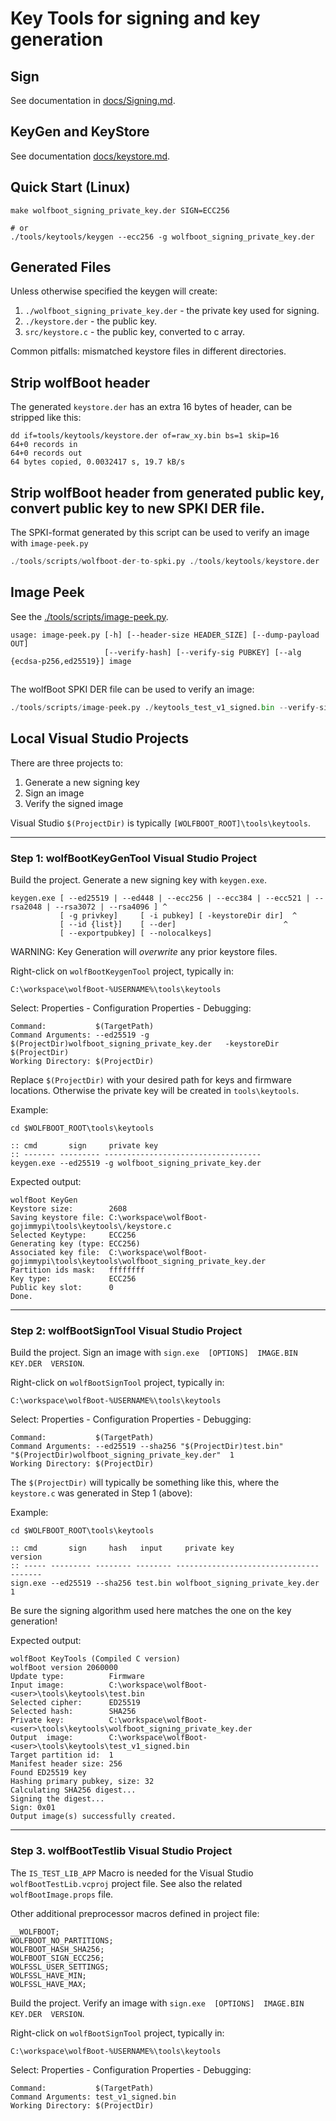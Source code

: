 ﻿# Key Tools for signing and key generation


## Sign

See documentation in [docs/Signing.md](../../docs/Signing.md).

## KeyGen and KeyStore

See documentation [docs/keystore.md](../../docs/keystore.md).

## Quick Start (Linux)

```
make wolfboot_signing_private_key.der SIGN=ECC256

# or
./tools/keytools/keygen --ecc256 -g wolfboot_signing_private_key.der
```

## Generated Files

Unless otherwise specified the keygen will create:

1. `./wolfboot_signing_private_key.der` - the private key used for signing.
2. `./keystore.der` - the public key.
3. `src/keystore.c` - the public key, converted to c array.


Common pitfalls: mismatched keystore files in different directories.

## Strip wolfBoot header

The generated `keystore.der` has an extra 16 bytes of header, can be stripped like this:

```text
dd if=tools/keytools/keystore.der of=raw_xy.bin bs=1 skip=16
64+0 records in
64+0 records out
64 bytes copied, 0.0032417 s, 19.7 kB/s
```

## Strip wolfBoot header from generated public key, convert public key to new SPKI DER file.


The SPKI-format generated by this script can be used to verify an image with `image-peek.py`

```python
./tools/scripts/wolfboot-der-to-spki.py ./tools/keytools/keystore.der
```


## Image Peek

See the [./tools/scripts/image-peek.py](../scripts/image-peek.py).

```
usage: image-peek.py [-h] [--header-size HEADER_SIZE] [--dump-payload OUT]
                     [--verify-hash] [--verify-sig PUBKEY] [--alg {ecdsa-p256,ed25519}] image
```

##

The wolfBoot SPKI DER file can be used to verify an image:

```python
./tools/scripts/image-peek.py ./keytools_test_v1_signed.bin --verify-sig ./tools/keytools/keystore_spki.der --alg ecdsa-p256
```

## Local Visual Studio Projects

There are three projects to:

1. Generate a new signing key
2. Sign an image
3. Verify the signed image

Visual Studio `$(ProjectDir)` is typically `[WOLFBOOT_ROOT]\tools\keytools`.

-----

### Step 1: wolfBootKeyGenTool Visual Studio Project

Build the project. Generate a new signing key with `keygen.exe`.

```DOS
keygen.exe [ --ed25519 | --ed448 | --ecc256 | --ecc384 | --ecc521 | --rsa2048 | --rsa3072 | --rsa4096 ] ^
           [ -g privkey]     [ -i pubkey] [ -keystoreDir dir]  ^
           [ --id {list}]    [ --der]                        ^
           [ --exportpubkey] [ --nolocalkeys]
```

WARNING: Key Generation will *overwrite* any prior keystore files.

Right-click on `wolfBootKeygenTool` project, typically in:

```text
C:\workspace\wolfBoot-%USERNAME%\tools\keytools
```

Select: Properties - Configuration Properties - Debugging:

```text
Command:           $(TargetPath)
Command Arguments: --ed25519 -g $(ProjectDir)wolfboot_signing_private_key.der   -keystoreDir  $(ProjectDir)
Working Directory: $(ProjectDir)
```

Replace `$(ProjectDir)` with your desired path for keys and firmware locations.
Otherwise the private key will be created in `tools\keytools`.

Example:

```DOS
cd $WOLFBOOT_ROOT\tools\keytools

:: cmd       sign     private key
:: ------- --------- -----------------------------------
keygen.exe --ed25519 -g wolfboot_signing_private_key.der
```

Expected output:

```text
wolfBoot KeyGen
Keystore size:        2608
Saving keystore file: C:\workspace\wolfBoot-gojimmypi\tools\keytools\/keystore.c
Selected Keytype:     ECC256
Generating key (type: ECC256)
Associated key file:  C:\workspace\wolfBoot-gojimmypi\tools\keytools\wolfboot_signing_private_key.der
Partition ids mask:   ffffffff
Key type:             ECC256
Public key slot:      0
Done.
```

-----

### Step 2: wolfBootSignTool Visual Studio Project

Build the project. Sign an image with `sign.exe  [OPTIONS]  IMAGE.BIN  KEY.DER  VERSION`.

Right-click on `wolfBootSignTool` project, typically in:

```text
C:\workspace\wolfBoot-%USERNAME%\tools\keytools
```

Select: Properties - Configuration Properties - Debugging:

```text
Command:           $(TargetPath)
Command Arguments: --ed25519 --sha256 "$(ProjectDir)test.bin"  "$(ProjectDir)wolfboot_signing_private_key.der"  1
Working Directory: $(ProjectDir)
```

The `$(ProjectDir)` will typically be something like this, where the `keystore.c` was generated in Step 1 (above):

Example:

```DOS
cd $WOLFBOOT_ROOT\tools\keytools

:: cmd       sign     hash   input     private key                    version
:: ----- --------- -------- -------- -------------------------------- -------
sign.exe --ed25519 --sha256 test.bin wolfboot_signing_private_key.der 1
```

Be sure the signing algorithm used here matches the one on the key generation!

Expected output:

```text
wolfBoot KeyTools (Compiled C version)
wolfBoot version 2060000
Update type:          Firmware
Input image:          C:\workspace\wolfBoot-<user>\tools\keytools\test.bin
Selected cipher:      ED25519
Selected hash:        SHA256
Private key:          C:\workspace\wolfBoot-<user>\tools\keytools\wolfboot_signing_private_key.der
Output  image:        C:\workspace\wolfBoot-<user>\tools\keytools\test_v1_signed.bin
Target partition id:  1
Manifest header size: 256
Found ED25519 key
Hashing primary pubkey, size: 32
Calculating SHA256 digest...
Signing the digest...
Sign: 0x01
Output image(s) successfully created.
```

-----

### Step 3. wolfBootTestlib Visual Studio Project

The `IS_TEST_LIB_APP` Macro is needed for the Visual Studio `wolfBootTestLib.vcproj` project file.
See also the related `wolfBootImage.props` file.

Other additional preprocessor macros defined in project file:

```text
__WOLFBOOT;
WOLFBOOT_NO_PARTITIONS;
WOLFBOOT_HASH_SHA256;
WOLFBOOT_SIGN_ECC256;
WOLFSSL_USER_SETTINGS;
WOLFSSL_HAVE_MIN;
WOLFSSL_HAVE_MAX;
```

Build the project. Verify an image with `sign.exe  [OPTIONS]  IMAGE.BIN  KEY.DER  VERSION`.

Right-click on `wolfBootSignTool` project, typically in:

```text
C:\workspace\wolfBoot-%USERNAME%\tools\keytools
```

Select: Properties - Configuration Properties - Debugging:

```text
Command:           $(TargetPath)
Command Arguments: test_v1_signed.bin
Working Directory: $(ProjectDir)
```
